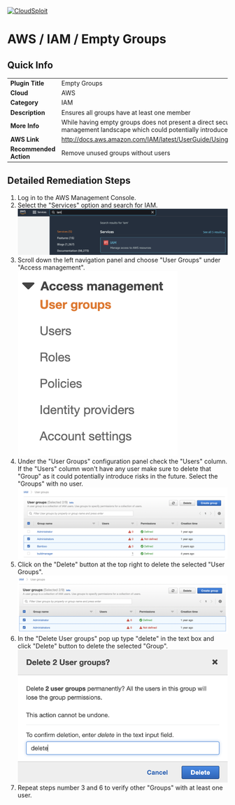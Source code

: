 [![CloudSploit](https://cloudsploit.com/img/logo-new-big-text-100.png "CloudSploit")](https://cloudsploit.com)

# AWS / IAM / Empty Groups

## Quick Info

| | |
|-|-|
| **Plugin Title** | Empty Groups |
| **Cloud** | AWS |
| **Category** | IAM |
| **Description** | Ensures all groups have at least one member |
| **More Info** | While having empty groups does not present a direct security risk, it does broaden the management landscape which could potentially introduce risks in the future. |
| **AWS Link** | http://docs.aws.amazon.com/IAM/latest/UserGuide/Using_WorkingWithGroupsAndUsers.html |
| **Recommended Action** | Remove unused groups without users |

## Detailed Remediation Steps
1. Log in to the AWS Management Console.
2. Select the "Services" option and search for IAM. </br><img src="/resources/aws/iam/empty-groups/step2.png"/>
3. Scroll down the left navigation panel and choose "User Groups" under "Access management". </br><img src="/resources/aws/iam/empty-groups/step3.png"/>
4. Under the "User Groups" configuration panel check the "Users" column. If the "Users" column won't have any user make sure to delete that "Group" as it could potentially introduce risks in the future. Select the "Groups" with no user.</br><img src="/resources/aws/iam/empty-groups/step4.png"/>
5. Click on the "Delete" button at the top right to delete the selected "User Groups".</br><img src="/resources/aws/iam/empty-groups/step5.png"/>
6. In the "Delete User groups" pop up type "delete" in the text box and click "Delete" button to delete the selected "Group".</br><img src="/resources/aws/iam/empty-groups/step6.png"/>
7. Repeat steps number 3 and 6 to verify other "Groups" with at least one user.</br>
